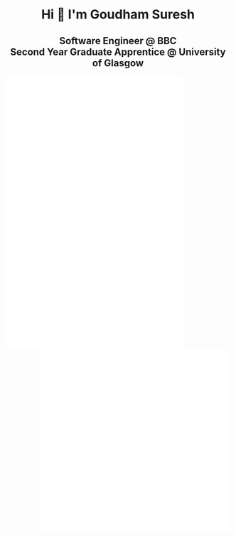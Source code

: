 <h1 align="center">Hi 👋 I'm Goudham Suresh</h1>
<h2 align="center">Software Engineer @ BBC <br> Second Year Graduate Apprentice @ University of Glasgow</h3>

<img align="left" src="/introduction.svg" alt="Introduction" width="400">
<img align="left" src="/achievements.svg" alt="Achievements" width="400">
<img align="right" src="/recent-activity.svg" alt="Recent Activity" width="425">
<img align="right" src="/most-used-langs.svg" alt="Most Used Languages" width="425">
